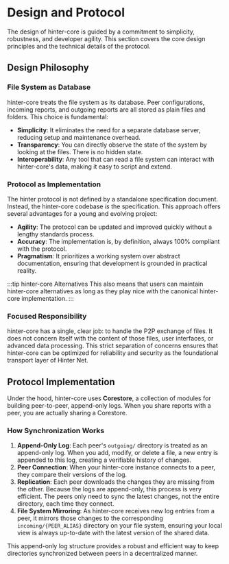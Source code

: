 # Design and Protocol

The design of hinter-core is guided by a commitment to simplicity, robustness, and developer agility.
This section covers the core design principles and the technical details of the protocol.

## Design Philosophy

### File System as Database

hinter-core treats the file system as its database.
Peer configurations, incoming reports, and outgoing reports are all stored as plain files and folders.
This choice is fundamental:

- **Simplicity**: It eliminates the need for a separate database server, reducing setup and maintenance overhead.
- **Transparency**: You can directly observe the state of the system by looking at the files. There is no hidden state.
- **Interoperability**: Any tool that can read a file system can interact with hinter-core's data, making it easy to script and extend.

### Protocol as Implementation

The hinter protocol is not defined by a standalone specification document.
Instead, the hinter-core codebase _is_ the specification.
This approach offers several advantages for a young and evolving project:

- **Agility**: The protocol can be updated and improved quickly without a lengthy standards process.
- **Accuracy**: The implementation is, by definition, always 100% compliant with the protocol.
- **Pragmatism**: It prioritizes a working system over abstract documentation, ensuring that development is grounded in practical reality.

:::tip hinter-core Alternatives
This also means that users can maintain hinter-core alternatives as long as they play nice with the canonical hinter-core implementation.
:::

### Focused Responsibility

hinter-core has a single, clear job: to handle the P2P exchange of files.
It does not concern itself with the content of those files, user interfaces, or advanced data processing.
This strict separation of concerns ensures that hinter-core can be optimized for reliability and security as the foundational transport layer of Hinter Net.

## Protocol Implementation

Under the hood, hinter-core uses **Corestore**, a collection of modules for building peer-to-peer, append-only logs.
When you share reports with a peer, you are actually sharing a Corestore.

### How Synchronization Works

1.  **Append-Only Log**: Each peer's `outgoing/` directory is treated as an append-only log. When you add, modify, or delete a file, a new entry is appended to this log, creating a verifiable history of changes.
2.  **Peer Connection**: When your hinter-core instance connects to a peer, they compare their versions of the log.
3.  **Replication**: Each peer downloads the changes they are missing from the other. Because the logs are append-only, this process is very efficient. The peers only need to sync the latest changes, not the entire directory, each time they connect.
4.  **File System Mirroring**: As hinter-core receives new log entries from a peer, it mirrors those changes to the corresponding `incoming/{PEER_ALIAS}` directory on your file system, ensuring your local view is always up-to-date with the latest version of the shared data.

This append-only log structure provides a robust and efficient way to keep directories synchronized between peers in a decentralized manner.
